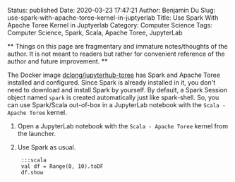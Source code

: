 Status: published
Date: 2020-03-23 17:47:21
Author: Benjamin Du
Slug: use-spark-with-apache-toree-kernel-in-juptyerlab
Title: Use Spark With Apache Toree Kernel in Juptyerlab
Category: Computer Science
Tags: Computer Science, Spark, Scala, Apache Toree, JupyterLab

**
Things on this page are fragmentary and immature notes/thoughts of the author.
It is not meant to readers but rather for convenient reference of the author and future improvement.
**


The Docker image 
[dclong/jupyterhub-toree](https://github.com/dclong/docker-jupyterhub-toree)
has Spark and Apache Toree installed and configured.
Since Spark is already installed in it, 
you don't need to download and install Spark by yourself.
By default, 
a Spark Session object named `spark` is created automatically just like spark-shell.
So, you can use Spark/Scala out-of-box in a JupyterLab notebook with the `Scala - Apache Toree` kernel.

1. Open a JupyterLab notebook with the `Scala - Apache Toree` kernel from the launcher.

2. Use Spark as usual.
        
        :::scala
        val df = Range(0, 10).toDF
        df.show
